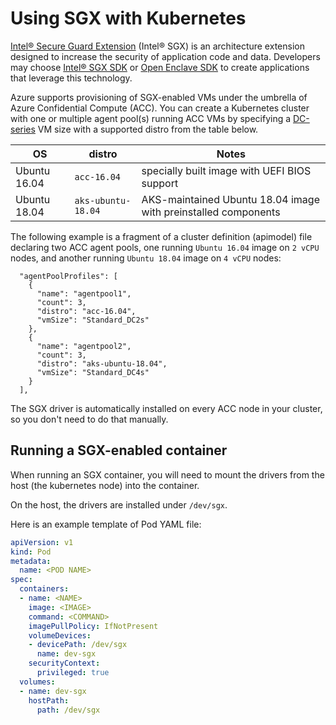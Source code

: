 # Using SGX with Kubernetes

[Intel&reg; Secure Guard Extension](https://software.intel.com/en-us/sgx) (Intel&reg; SGX) is an architecture extension designed to increase the security of application code and data.
Developers may choose [Intel&reg; SGX SDK](https://software.intel.com/en-us/sgx-sdk) or [Open Enclave SDK](https://github.com/Microsoft/openenclave/) to create applications that leverage this technology.

Azure supports provisioning of SGX-enabled VMs under the umbrella of Azure Confidential Compute (ACC). You can create a Kubernetes cluster with one or multiple agent pool(s) running ACC VMs by specifying a [DC-series](https://docs.microsoft.com/en-us/azure/virtual-machines/windows/sizes-general#dc-series) VM size with a supported distro from the table below.

| OS           | distro      | Notes |
| ------------ | ----------- |-------|
| Ubuntu 16.04 | `acc-16.04` | specially built image with UEFI BIOS support
| Ubuntu 18.04 | `aks-ubuntu-18.04` | AKS-maintained Ubuntu 18.04 image with preinstalled components

The following example is a fragment of a cluster definition (apimodel) file declaring two ACC agent pools, one running `Ubuntu 16.04` image on `2 vCPU` nodes, and another running `Ubuntu 18.04` image on `4 vCPU` nodes:

```
  "agentPoolProfiles": [
    {
      "name": "agentpool1",
      "count": 3,
      "distro": "acc-16.04",
      "vmSize": "Standard_DC2s"
    },
    {
      "name": "agentpool2",
      "count": 3,
      "distro": "aks-ubuntu-18.04",
      "vmSize": "Standard_DC4s"
    }
  ],
```

The SGX driver is automatically installed on every ACC node in your cluster, so you don't need to do that manually.

## Running a SGX-enabled container

When running an SGX container, you will need to mount the drivers from the host (the kubernetes node) into the container.

On the host, the drivers are installed under `/dev/sgx`.

Here is an example template of Pod YAML file:

```yaml
apiVersion: v1
kind: Pod
metadata:
  name: <POD NAME>
spec:
  containers:
  - name: <NAME>
    image: <IMAGE>
    command: <COMMAND>
    imagePullPolicy: IfNotPresent
    volumeDevices:
    - devicePath: /dev/sgx
      name: dev-sgx
    securityContext:
      privileged: true
  volumes:
  - name: dev-sgx
    hostPath:
      path: /dev/sgx
```
